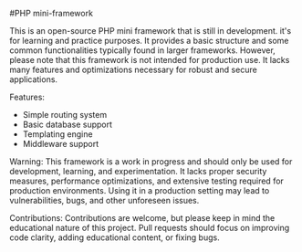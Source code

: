 #PHP mini-framework

This is an open-source PHP mini framework that is still in development. it's for learning and practice purposes. It provides a basic structure and some common functionalities typically found in larger frameworks. However, please note that this framework is not intended for production use. It lacks many features and optimizations necessary for robust and secure applications.

Features:
- Simple routing system
- Basic database support
- Templating engine
- Middleware support

Warning:
This framework is a work in progress and should only be used for development, learning, and experimentation. It lacks proper security measures, performance optimizations, and extensive testing required for production environments. Using it in a production setting may lead to vulnerabilities, bugs, and other unforeseen issues.

Contributions:
Contributions are welcome, but please keep in mind the educational nature of this project. Pull requests should focus on improving code clarity, adding educational content, or fixing bugs. 
